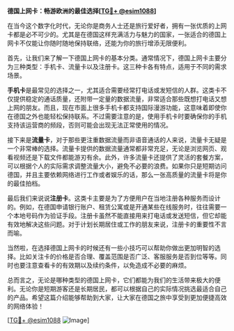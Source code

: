 **德国上网卡：畅游欧洲的最佳选择[[TG💪+ @esim1088](https://t.me/s/esim1088)]**

在当今这个数字化时代，无论你是商务人士还是旅行爱好者，拥有一张优质的上网卡都是必不可少的。尤其是在德国这样充满活力与魅力的国家，一张适合的德国上网卡不仅能让你随时随地保持联络，还能为你的旅行增添无限便利。

首先，让我们来了解一下德国上网卡的基本分类。通常情况下，德国上网卡主要分为三种类型：手机卡、流量卡以及注册卡。这三种卡各有特点，适用于不同的需求场景。

**手机卡**是最常见的选择之一，尤其适合需要经常打电话或发短信的人群。这类卡不仅提供稳定的通话质量，还附带一定量的数据流量，非常适合那些既想打电话又想上网的朋友。而且，现在市面上很多手机卡都支持国际漫游功能，这意味着即使你在德国之外也能轻松保持联系。不过需要注意的是，使用手机卡时要确保你的手机支持该运营商的频段，否则可能会出现无法正常使用的情况。

接下来是**流量卡**，对于那些更注重数据流量而非语音通话的人来说，流量卡无疑是一个非常棒的选择。流量卡提供的数据流量通常都非常充足，无论是浏览网页、观看视频还是下载文件都能游刃有余。此外，许多流量卡还提供了灵活的套餐方案，可以根据个人的实际需求调整流量大小，避免不必要的浪费。如果你只是短期访问德国，并且主要依赖网络进行工作或者娱乐的话，那么一张高质量的流量卡将是你的最佳拍档。

最后我们来说说**注册卡**。这类卡主要是为了方便用户在当地注册各种服务而设计的。例如，在德国申请银行账户、租赁公寓或是开通某些在线服务时，往往需要一个本地号码作为验证手段。注册卡虽然不能直接用来打电话或发送短信，但它却能有效地解决这些问题。对于计划长期居住或工作的朋友来说，注册卡的重要性不言而喻。

当然啦，在选择德国上网卡的时候还有一些小技巧可以帮助你做出更加明智的选择。比如关注卡的价格是否合理、覆盖范围是否广泛、客服服务是否到位等等。同时也要注意查看卡的有效期以及续约条件，以免造成不必要的麻烦。

总而言之，无论是哪种类型的德国上网卡，它们都能为我们的生活带来极大的便利。无论你是短期游客还是长期居民，都可以根据自己的实际情况挑选最适合自己的产品。希望这篇介绍能够帮助到大家，让大家在德国之旅中享受到更加便捷高效的网络体验！

[[TG💪+ @esim1088](https://t.me/s/esim1088) ![Image](https://i.postimg.cc/4NQfJmqS/Snipaste-2025-05-13-00-14-12.png)]